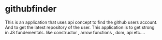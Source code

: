 # githubfinder
This is an application that uses api concept to find the github users account. And to get the latest repository of the user. This application is to get strong in JS fundementals. like constructor , arrow functions , dom, api etc....
